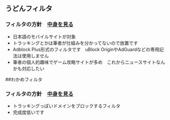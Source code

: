 ## うどんフィルタ　
### フィルタの方針　[中身を見る](https://raw.githubusercontent.com/mikadukiken/AdBlock-Filters/master/UdonFilter.txt)
- 日本語のモバイルサイトが対象
- トラッキングとかは筆者が仕組みを分かってないので放置です
- Adblock Plus形式のフィルタです　uBlock OriginやAdGuardなどの専用記法は使用しません
- 筆者の個人的趣味でゲーム攻略サイトが多め　これからニュースサイトなんかも対応したい

##わかめフィルタ
### フィルタの方針　[中身を見る](https://github.com/mikadukiken/AdBlock-Filters/raw/master/WakameFilter.txt)
- トラッキングっぽいドメインをブロックするフィルタ
- 完成度低いです
